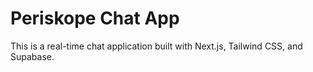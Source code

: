 # Periskope Chat App

This is a real-time chat application built with Next.js, Tailwind CSS, and Supabase.